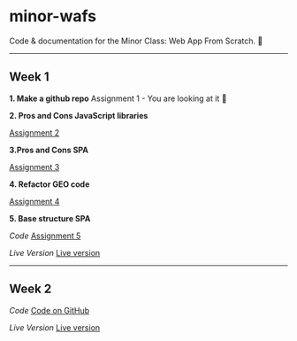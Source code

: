 # minor-wafs
Code &amp; documentation for the Minor Class: Web App From Scratch. 🎉

---

## Week 1

**1. Make a github repo**
Assignment 1 - You are looking at it 👀

**2. Pros and Cons JavaScript libraries**

[Assignment 2](week1/assignment-2.md)

**3.Pros and Cons SPA**

[Assignment 3](week1/assignment-3.md)

**4. Refactor GEO code**

[Assignment 4](week1/assignment-4)

**5. Base structure SPA**

*Code*
[Assignment 5](week1/assignment-5)

*Live Version*
[Live version](https://dandevri.github.io/minor-wafs/week1/assignment-5/)

---

## Week 2

*Code*
[Code on GitHub](week2)

*Live Version*
[Live version](https://dandevri.github.io/minor-wafs/week2/)
